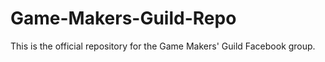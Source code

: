 # Game-Makers-Guild-Repo
This is the official repository for the Game Makers' Guild Facebook group.
